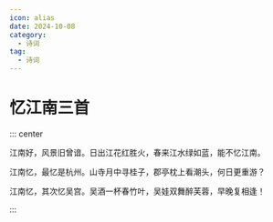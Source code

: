 ```yaml
---
icon: alias
date: 2024-10-08
category:
  - 诗词
tag:
  - 诗词
---
```


# 忆江南三首

<!-- more -->

::: center

江南好，风景旧曾谙。日出江花红胜火，春来江水绿如蓝，能不忆江南。

江南忆，最忆是杭州。山寺月中寻桂子，郡亭枕上看潮头，何日更重游？

江南忆，其次忆吴宫。吴酒一杯春竹叶，吴娃双舞醉芙蓉，早晚复相逢！

:::